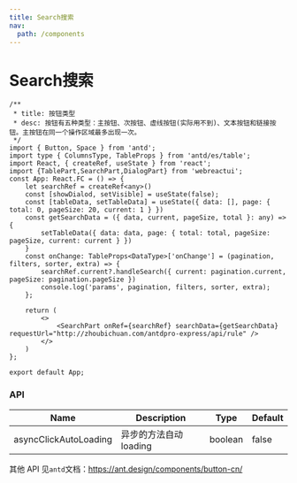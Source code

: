 ```yaml
---
title: Search搜索
nav:
  path: /components
---
```

#  Search搜索
```tsx
/**
 * title: 按钮类型
 * desc: 按钮有五种类型：主按钮、次按钮、虚线按钮(实际用不到)、文本按钮和链接按钮。主按钮在同一个操作区域最多出现一次。
 */
import { Button, Space } from 'antd';
import type { ColumnsType, TableProps } from 'antd/es/table';
import React, { createRef, useState } from 'react';
import {TablePart,SearchPart,DialogPart} from 'webreactui';
const App: React.FC = () => {
    let searchRef = createRef<any>()
    const [showDialod, setVisible] = useState(false);
    const [tableData, setTableData] = useState({ data: [], page: { total: 0, pageSize: 20, current: 1 } })
    const getSearchData = ({ data, current, pageSize, total }: any) => {
        setTableData({ data: data, page: { total: total, pageSize: pageSize, current: current } })
    }
    const onChange: TableProps<DataType>['onChange'] = (pagination, filters, sorter, extra) => {
        searchRef.current?.handleSearch({ current: pagination.current, pageSize: pagination.pageSize })
        console.log('params', pagination, filters, sorter, extra);
    };

    return (
        <>
            <SearchPart onRef={searchRef} searchData={getSearchData} requestUrl="http://zhoubichuan.com/antdpro-express/api/rule" />
        </>
    )
};

export default App;
```

### API

| Name                  | Description            | Type    | Default |
| --------------------- | ---------------------- | ------- | ------- |
| asyncClickAutoLoading | 异步的方法自动 loading | boolean | false   |

其他 API 见`antd`文档：https://ant.design/components/button-cn/
